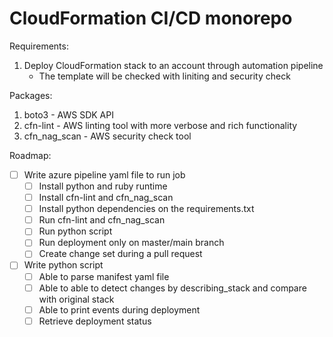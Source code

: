 # CloudFormation CI/CD monorepo

Requirements:
1. Deploy CloudFormation stack to an account through automation pipeline
    - The template will be checked with liniting and security check


Packages:
1. boto3 - AWS SDK API
2. cfn-lint - AWS linting tool with more verbose and rich functionality
3. cfn_nag_scan - AWS security check tool 


Roadmap:
- [ ]  Write azure pipeline yaml file to run job
    - [ ] Install python and ruby runtime 
    - [ ] Install cfn-lint and cfn_nag_scan
    - [ ] Install python dependencies on the requirements.txt 
    - [ ] Run cfn-lint and cfn_nag_scan 
    - [ ] Run python script 
    - [ ] Run deployment only on master/main branch 
    - [ ] Create change set during a pull request 
- [ ] Write python script 
    - [ ] Able to parse manifest yaml file
    - [ ] Able to able to detect changes by describing_stack and compare with original stack
    - [ ] Able to print events during deployment 
    - [ ] Retrieve deployment status